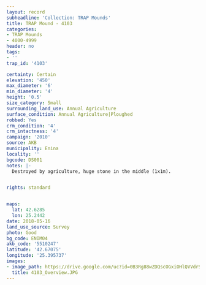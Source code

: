 ```yaml
---
layout: record
subheadline: 'Collection: TRAP Mounds'
title: TRAP Mound - 4103
categories:
- TRAP Mounds
- 4000-4999
header: no
tags:
- ''
trap_id: '4103'

certainty: Certain
elevation: '450'
max_diameter: '6'
min_diameter: '4'
height: '0.5'
size_category: Small
surrounding_land_use: Annual Agriculture
surface_condition: Annual Agriculture|Ploughed
robbed: Yes
crm_condition: '4'
crm_intactness: '4'
campaign: '2010'
source: AKB
municipality: Enina
locality: ''
bgcode: DS001
notes: |-
  Destroyed by agriculture, huge stone in the middle (1x1m).


rights: standard


maps:
  lat: 42.6285
  lon: 25.2442
date: 2018-05-16
land_use_source: Survey
photo: Good
bg_code: ENIM04
akb_code: '5510247'
latitude: '42.67075'
longitude: '25.395737'
images:
- image_path: https://drive.google.com/uc?id=0B3Rg88wZDQscOGxiOHlQVVdrSmc
  title: 4103_Overview.JPG
---
```


